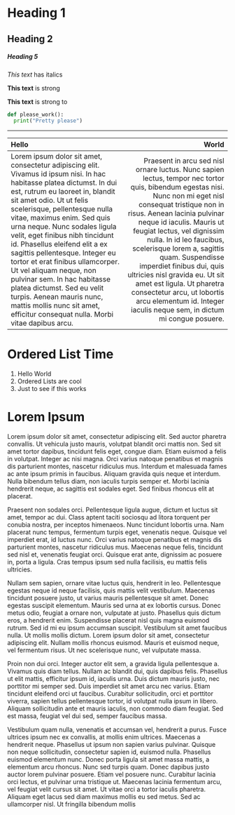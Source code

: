 # Heading 1

## Heading 2

##### Heading 5

*This text* has italics

**This text** is strong

__This text__ is strong to

```python
def please_work():  
  print("Pretty please")
```

---


| Hello      | World    |
|:-----------|---------:|
| Lorem ipsum dolor sit amet, consectetur adipiscing elit. Vivamus id ipsum nisi. In hac habitasse platea dictumst. In dui est, rutrum eu laoreet in, blandit sit amet odio. Ut ut felis scelerisque, pellentesque nulla vitae, maximus enim. Sed quis urna neque. Nunc sodales ligula velit, eget finibus nibh tincidunt id. Phasellus eleifend elit a ex sagittis pellentesque. Integer eu tortor et erat finibus ullamcorper. Ut vel aliquam neque, non pulvinar sem. In hac habitasse platea dictumst. Sed eu velit turpis. Aenean mauris nunc, mattis mollis nunc sit amet, efficitur consequat nulla. Morbi vitae dapibus arcu. |Praesent in arcu sed nisl ornare luctus. Nunc sapien lectus, tempor nec tortor quis, bibendum egestas nisi. Nunc non mi eget nisl consequat tristique non in risus. Aenean lacinia pulvinar neque id iaculis. Mauris ut feugiat lectus, vel dignissim nulla. In id leo faucibus, scelerisque lorem a, sagittis quam. Suspendisse imperdiet finibus dui, quis ultricies nisl gravida eu. Ut sit amet est ligula. Ut pharetra consectetur arcu, ut lobortis arcu elementum id. Integer iaculis neque sem, in dictum mi congue posuere.|

# Ordered List Time

1. Hello World
2. Ordered Lists are cool
3. Just to see if this works

# Lorem Ipsum

Lorem ipsum dolor sit amet, consectetur adipiscing elit. Sed auctor pharetra convallis. Ut vehicula justo mauris, volutpat blandit orci mattis non. Sed sit amet tortor dapibus, tincidunt felis eget, congue diam. Etiam euismod a felis in volutpat. Integer ac nisi magna. Orci varius natoque penatibus et magnis dis parturient montes, nascetur ridiculus mus. Interdum et malesuada fames ac ante ipsum primis in faucibus. Aliquam gravida quis neque et interdum. Nulla bibendum tellus diam, non iaculis turpis semper et. Morbi lacinia hendrerit neque, ac sagittis est sodales eget. Sed finibus rhoncus elit at placerat.

Praesent non sodales orci. Pellentesque ligula augue, dictum et luctus sit amet, tempor ac dui. Class aptent taciti sociosqu ad litora torquent per conubia nostra, per inceptos himenaeos. Nunc tincidunt lobortis urna. Nam placerat nunc tempus, fermentum turpis eget, venenatis neque. Quisque vel imperdiet erat, id luctus nunc. Orci varius natoque penatibus et magnis dis parturient montes, nascetur ridiculus mus. Maecenas neque felis, tincidunt sed nisl et, venenatis feugiat orci. Quisque erat ante, dignissim ac posuere in, porta a ligula. Cras tempus ipsum sed nulla facilisis, eu mattis felis ultricies.

Nullam sem sapien, ornare vitae luctus quis, hendrerit in leo. Pellentesque egestas neque id neque facilisis, quis mattis velit vestibulum. Maecenas tincidunt posuere justo, ut varius mauris pellentesque sit amet. Donec egestas suscipit elementum. Mauris sed urna at ex lobortis cursus. Donec metus odio, feugiat a ornare non, vulputate at justo. Phasellus quis dictum eros, a hendrerit enim. Suspendisse placerat nisl quis magna euismod rutrum. Sed id mi eu ipsum accumsan suscipit. Vestibulum sit amet faucibus nulla. Ut mollis mollis dictum. Lorem ipsum dolor sit amet, consectetur adipiscing elit. Nullam mollis rhoncus euismod. Mauris et euismod neque, vel fermentum risus. Ut nec scelerisque nunc, vel vulputate massa.

Proin non dui orci. Integer auctor elit sem, a gravida ligula pellentesque a. Vivamus quis diam tellus. Nullam ac blandit dui, quis dapibus felis. Phasellus ut elit mattis, efficitur ipsum id, iaculis urna. Duis dictum mauris justo, nec porttitor mi semper sed. Duis imperdiet sit amet arcu nec varius. Etiam tincidunt eleifend orci ut faucibus. Curabitur sollicitudin, orci et porttitor viverra, sapien tellus pellentesque tortor, id volutpat nulla ipsum in libero. Aliquam sollicitudin ante et mauris iaculis, non commodo diam feugiat. Sed est massa, feugiat vel dui sed, semper faucibus massa.

Vestibulum quam nulla, venenatis et accumsan vel, hendrerit a purus. Fusce ultrices ipsum nec ex convallis, at mollis enim ultrices. Maecenas a hendrerit neque. Phasellus ut ipsum non sapien varius pulvinar. Quisque non neque sollicitudin, consectetur sapien id, euismod nulla. Phasellus euismod elementum nunc. Donec porta ligula sit amet massa mattis, a elementum arcu rhoncus. Nunc sed turpis quam. Donec dapibus justo auctor lorem pulvinar posuere. Etiam vel posuere nunc. Curabitur lacinia orci lectus, et pulvinar urna tristique ut. Maecenas lacinia fermentum arcu, vel feugiat velit cursus sit amet. Ut vitae orci a tortor iaculis pharetra. Aliquam eget lacus sed diam maximus mollis eu sed metus. Sed ac ullamcorper nisl. Ut fringilla bibendum mollis
